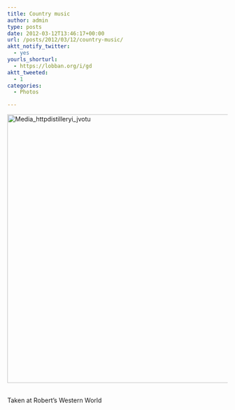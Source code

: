 ```yaml
---
title: Country music
author: admin
type: posts
date: 2012-03-12T13:46:17+00:00
url: /posts/2012/03/12/country-music/
aktt_notify_twitter:
  - yes
yourls_shorturl:
  - https://lobban.org/i/gd
aktt_tweeted:
  - 1
categories:
  - Photos

---
```

<div class='posterous_autopost'>
  <a href="http://instagr.am/p/IExTqMKlot/"></p> 
  
  <div class='p_embed p_image_embed'>
    <a href="http://getfile1.posterous.com/getfile/files.posterous.com/nonimage/yvkgHxIretdfkpwieIowzpnqhcvrButBpHJcevokmmoeuFuopwAAdyjaHwAf/media_httpdistilleryi_jvotu.jpg.scaled1000.jpg"><img alt="Media_httpdistilleryi_jvotu" height="612" src="https://getfile1.posterous.com/getfile/files.posterous.com/nonimage/yvkgHxIretdfkpwieIowzpnqhcvrButBpHJcevokmmoeuFuopwAAdyjaHwAf/media_httpdistilleryi_jvotu.jpg.scaled1000.jpg" width="612" /></a>
  </div>
  
  <p>
    </a><br />Taken at Robert&#8217;s Western World</div>